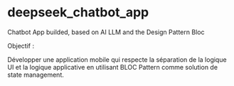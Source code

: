 # deepseek_chatbot_app

Chatbot App builded, based on AI LLM and the Design Pattern Bloc


Objectif :

Développer une application mobile qui respecte la séparation de la logique UI et la logique applicative en utilisant BLOC Pattern comme solution de state management.

